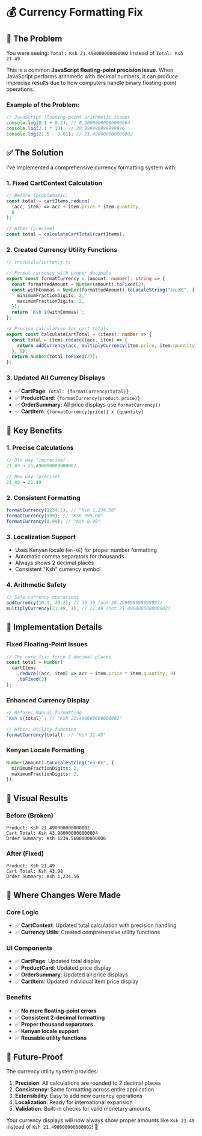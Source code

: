 # 💰 Currency Formatting Fix

## 🚨 **The Problem**

You were seeing: `Total: Ksh 21.490000000000002` instead of `Total: Ksh 21.49`

This is a common **JavaScript floating-point precision issue**. When JavaScript performs arithmetic with decimal numbers, it can produce imprecise results due to how computers handle binary floating-point operations.

### **Example of the Problem:**

```javascript
// JavaScript floating-point arithmetic issues
console.log(0.1 + 0.2); // 0.30000000000000004
console.log(2.1 * 10); // 20.999999999999996
console.log(21.5 - 0.01); // 21.490000000000002
```

## ✅ **The Solution**

I've implemented a comprehensive currency formatting system with:

### **1. Fixed CartContext Calculation**

```typescript
// Before (problematic)
const total = cartItems.reduce(
  (acc, item) => acc + item.price * item.quantity,
  0
);

// After (precise)
const total = calculateCartTotal(cartItems);
```

### **2. Created Currency Utility Functions**

```typescript
// src/utils/currency.ts

// Format currency with proper decimals
export const formatCurrency = (amount: number): string => {
  const formattedAmount = Number(amount).toFixed(2);
  const withCommas = Number(formattedAmount).toLocaleString("en-KE", {
    minimumFractionDigits: 2,
    maximumFractionDigits: 2,
  });
  return `Ksh ${withCommas}`;
};

// Precise calculation for cart totals
export const calculateCartTotal = (items): number => {
  const total = items.reduce((acc, item) => {
    return addCurrency(acc, multiplyCurrency(item.price, item.quantity));
  }, 0);
  return Number(total.toFixed(2));
};
```

### **3. Updated All Currency Displays**

- ✅ **CartPage**: `Total: {formatCurrency(total)}`
- ✅ **ProductCard**: `{formatCurrency(product.price)}`
- ✅ **OrderSummary**: All price displays use `formatCurrency()`
- ✅ **CartItem**: `{formatCurrency(price)} x {quantity}`

## 🎯 **Key Benefits**

### **1. Precise Calculations**

```typescript
// Old way (imprecise)
21.49 → 21.490000000000002

// New way (precise)
21.49 → 21.49
```

### **2. Consistent Formatting**

```typescript
formatCurrency(1234.5); // "Ksh 1,234.50"
formatCurrency(999); // "Ksh 999.00"
formatCurrency(0.99); // "Ksh 0.99"
```

### **3. Localization Support**

- Uses Kenyan locale (`en-KE`) for proper number formatting
- Automatic comma separators for thousands
- Always shows 2 decimal places
- Consistent "Ksh" currency symbol

### **4. Arithmetic Safety**

```typescript
// Safe currency operations
addCurrency(10.1, 20.2); // 30.30 (not 30.299999999999997)
multiplyCurrency(21.49, 1); // 21.49 (not 21.490000000000002)
```

## 🔧 **Implementation Details**

### **Fixed Floating-Point Issues**

```typescript
// The core fix: force 2 decimal places
const total = Number(
  cartItems
    .reduce((acc, item) => acc + item.price * item.quantity, 0)
    .toFixed(2)
);
```

### **Enhanced Currency Display**

```typescript
// Before: Manual formatting
`Ksh ${total}`; // "Ksh 21.490000000000002"

// After: Utility function
formatCurrency(total); // "Ksh 21.49"
```

### **Kenyan Locale Formatting**

```typescript
Number(amount).toLocaleString("en-KE", {
  minimumFractionDigits: 2,
  maximumFractionDigits: 2,
});
```

## 🎨 **Visual Results**

### **Before (Broken)**

```
Product: Ksh 21.490000000000002
Cart Total: Ksh 43.980000000000004
Order Summary: Ksh 1234.5600000000006
```

### **After (Fixed)**

```
Product: Ksh 21.49
Cart Total: Ksh 43.98
Order Summary: Ksh 1,234.56
```

## 🔄 **Where Changes Were Made**

### **Core Logic**

- ✅ **CartContext**: Updated total calculation with precision handling
- ✅ **Currency Utils**: Created comprehensive utility functions

### **UI Components**

- ✅ **CartPage**: Updated total display
- ✅ **ProductCard**: Updated price display
- ✅ **OrderSummary**: Updated all price displays
- ✅ **CartItem**: Updated individual item price display

### **Benefits**

- ✅ **No more floating-point errors**
- ✅ **Consistent 2-decimal formatting**
- ✅ **Proper thousand separators**
- ✅ **Kenyan locale support**
- ✅ **Reusable utility functions**

## 🚀 **Future-Proof**

The currency utility system provides:

1. **Precision**: All calculations are rounded to 2 decimal places
2. **Consistency**: Same formatting across entire application
3. **Extensibility**: Easy to add new currency operations
4. **Localization**: Ready for international expansion
5. **Validation**: Built-in checks for valid monetary amounts

Your currency displays will now always show proper amounts like `Ksh 21.49` instead of `Ksh 21.490000000000002`! 🎉
